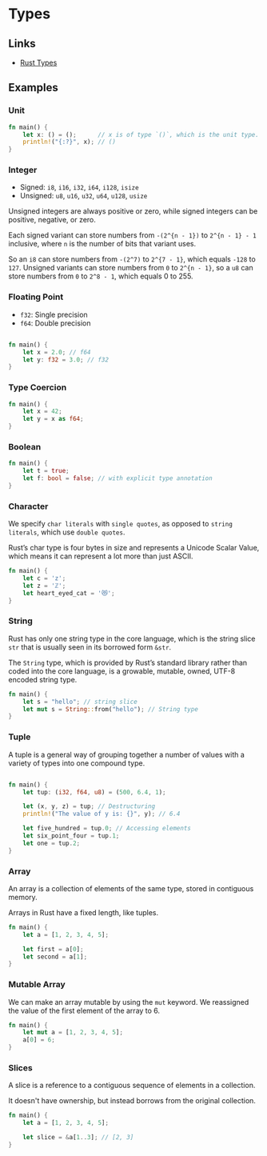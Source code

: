 

# Types

## Links

- [Rust Types](https://www.youtube.com/watch?v=MJrBLTHJPCo)

## Examples

### Unit

```rust
fn main() {
    let x: () = ();      // x is of type `()`, which is the unit type.
    println!("{:?}", x); // ()
}
```

### Integer

- Signed: `i8`, `i16`, `i32`, `i64`, `i128`, `isize`
- Unsigned: `u8`, `u16`, `u32`, `u64`, `u128`, `usize`

Unsigned integers are always positive or zero, while signed integers can be positive, negative, or zero.

Each signed variant can store numbers from `-(2^{n - 1})` to `2^{n - 1} - 1` inclusive, where `n` is the number of bits that variant uses.

So an `i8` can store numbers from `-(2^7)` to `2^{7 - 1}`, which equals `-128` to `127`. Unsigned variants can store numbers from `0` to `2^{n - 1}`, so a `u8` can store numbers from `0` to `2^8 - 1`, which equals 0 to 255.


### Floating Point

- `f32`: Single precision
- `f64`: Double precision

```rust

fn main() {
    let x = 2.0; // f64
    let y: f32 = 3.0; // f32
}
```

### Type Coercion

```rust
fn main() {
    let x = 42;
    let y = x as f64;
}
```


### Boolean

```rust
fn main() {
    let t = true;
    let f: bool = false; // with explicit type annotation
}
```

### Character

We specify `char literals` with `single quotes`, as opposed to `string literals`, which use `double quotes`.

Rust’s char type is four bytes in size and represents a Unicode Scalar Value, which means it can represent a lot more than just ASCII.

```rust
fn main() {
    let c = 'z';
    let z = 'ℤ';
    let heart_eyed_cat = '😻';
}
```

### String

Rust has only one string type in the core language, which is the string slice `str` that is usually seen in its borrowed form `&str`.

The `String` type, which is provided by Rust’s standard library rather than coded into the core language, is a growable, mutable, owned, UTF-8 encoded string type.

```rust
fn main() {
    let s = "hello"; // string slice
    let mut s = String::from("hello"); // String type
}
```


### Tuple

A tuple is a general way of grouping together a number of values with a variety of types into one compound type.

```rust

fn main() {
    let tup: (i32, f64, u8) = (500, 6.4, 1);

    let (x, y, z) = tup; // Destructuring
    println!("The value of y is: {}", y); // 6.4

    let five_hundred = tup.0; // Accessing elements
    let six_point_four = tup.1;
    let one = tup.2;
}
```

### Array

An array is a collection of elements of the same type, stored in contiguous memory.

Arrays in Rust have a fixed length, like tuples.

```rust
fn main() {
    let a = [1, 2, 3, 4, 5];

    let first = a[0];
    let second = a[1];
}
```

### Mutable Array

We can make an array mutable by using the `mut` keyword.
We reassigned the value of the first element of the array to 6.

```rust
fn main() {
    let mut a = [1, 2, 3, 4, 5];
    a[0] = 6;
}
```


### Slices

A slice is a reference to a contiguous sequence of elements in a collection.

It doesn't have ownership, but instead borrows from the original collection.

```rust
fn main() {
    let a = [1, 2, 3, 4, 5];

    let slice = &a[1..3]; // [2, 3]
}
```